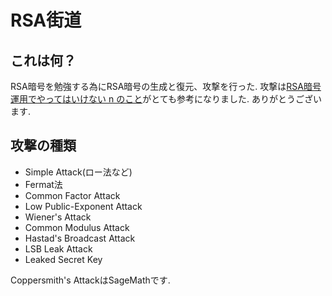 # RSA街道

## これは何？
RSA暗号を勉強する為にRSA暗号の生成と復元、攻撃を行った.
攻撃は[RSA暗号運用でやってはいけない n のこと](https://www.slideshare.net/sonickun/rsa-n-ssmjp)がとても参考になりました. ありがとうございます.

## 攻撃の種類
- Simple Attack(ロー法など)
- Fermat法
- Common Factor Attack
- Low Public-Exponent Attack
- Wiener's Attack
- Common Modulus Attack
- Hastad's Broadcast Attack
- LSB Leak Attack
- Leaked Secret Key

Coppersmith's AttackはSageMathです.
